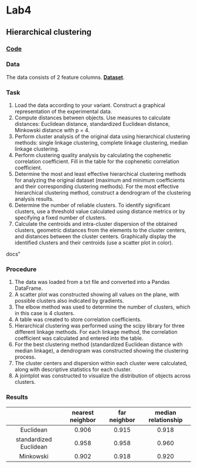 # Lab4 
## Hierarchical clustering

### [**Code**](/Lab4/Lab4.ipynb)

### Data
The data consists of 2 feature columns. [**Dataset**](/Lab4/data3.txt).


### Task
1. Load the data according to your variant. Construct a graphical representation of the experimental data.
2. Compute distances between objects. Use measures to calculate distances: Euclidean distance, standardized Euclidean distance, Minkowski distance with p = 4.
3. Perform cluster analysis of the original data using hierarchical clustering methods: single linkage clustering, complete linkage clustering, median linkage clustering.
4. Perform clustering quality analysis by calculating the cophenetic correlation coefficient. Fill in the table for the cophenetic correlation coefficient.
5. Determine the most and least effective hierarchical clustering methods for analyzing the original dataset (maximum and minimum coefficients and their corresponding clustering methods). For the most effective hierarchical clustering method, construct a dendrogram of the clustering analysis results.
6. Determine the number of reliable clusters. To identify significant clusters, use a threshold value calculated using distance metrics or by specifying a fixed number of clusters.
7. Calculate the centroids and intra-cluster dispersion of the obtained clusters, geometric distances from the elements to the cluster centers, and distances between the cluster centers. Graphically display the identified clusters and their centroids (use a scatter plot in color).

docs"
### Procedure
1. The data was loaded from a txt file and converted into a Pandas DataFrame.
2. A scatter plot was constructed showing all values on the plane, with possible clusters also indicated by gradients.
3. The elbow method was used to determine the number of clusters, which in this case is 4 clusters.
4. A table was created to store correlation coefficients.
5. Hierarchical clustering was performed using the scipy library for three different linkage methods. For each linkage method, the correlation coefficient was calculated and entered into the table.
6. For the best clustering method (standardized Euclidean distance with median linkage), a dendrogram was constructed showing the clustering process.
7. The cluster centers and dispersion within each cluster were calculated, along with descriptive statistics for each cluster.
8. A jointplot was constructed to visualize the distribution of objects across clusters.


### Results

|  | nearest neighbor | far neighbor | median relationship |
|:-:|:-:|:-:|:-:|
| Euclidean | 0.906 | 0.915 | 0.918 |
| standardized Euclidean | 0.958 | 0.958 | 0.960 |
| Minkowski | 0.902 | 0.918 | 0.920 |